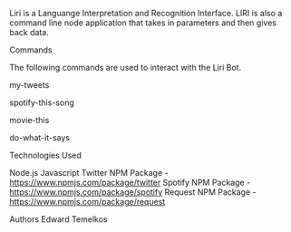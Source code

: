 Liri is a Languange Interpretation and Recognition Interface. LIRI is also a command line node application that takes in parameters and then gives back data.

Commands

The following commands are used to interact with the Liri Bot.

my-tweets

spotify-this-song

movie-this

do-what-it-says

Technologies Used

Node.js
Javascript
Twitter NPM Package - https://www.npmjs.com/package/twitter
Spotify NPM Package - https://www.npmjs.com/package/spotify
Request NPM Package - https://www.npmjs.com/package/request

Authors
Edward Temelkos
